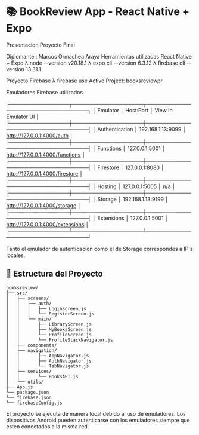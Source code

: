 
# 📚 BookReview App - React Native + Expo

Presentacion Proyecto Final

Diplomante : Marcos Ormachea Araya
Herramientas utilizadas
React Native + Expo
λ node --version
v20.18.1
λ expo cli --version
6.3.12
λ firebase cli --version
13.31.1

Proyecto Firebase
λ firebase use
Active Project: booksreviewpr

Emuladores Firebase utilizados

┌────────────────┬───────────────────┬──────────────────────────────────┐
│ Emulator       │ Host:Port         │ View in Emulator UI              │
├────────────────┼───────────────────┼──────────────────────────────────┤
│ Authentication │ 192.168.1.13:9099 │ http://127.0.0.1:4000/auth       │
├────────────────┼───────────────────┼──────────────────────────────────┤
│ Functions      │ 127.0.0.1:5001    │ http://127.0.0.1:4000/functions  │
├────────────────┼───────────────────┼──────────────────────────────────┤
│ Firestore      │ 127.0.0.1:8080    │ http://127.0.0.1:4000/firestore  │
├────────────────┼───────────────────┼──────────────────────────────────┤
│ Hosting        │ 127.0.0.1:5005    │ n/a                              │
├────────────────┼───────────────────┼──────────────────────────────────┤
│ Storage        │ 192.168.1.13:9199 │ http://127.0.0.1:4000/storage    │
├────────────────┼───────────────────┼──────────────────────────────────┤
│ Extensions     │ 127.0.0.1:5001    │ http://127.0.0.1:4000/extensions │
└────────────────┴───────────────────┴──────────────────────────────────┘

Tanto el emulador de autenticacion como el de Storage correspondes a IP's locales.

## 📁 Estructura del Proyecto

```
booksreview/
├── src/
│   ├── screens/
│   │   ├── auth/
│   │   │   ├── LoginScreen.js
│   │   │   └── RegisterScreen.js
│   │   └── main/
│   │       ├── LibraryScreen.js
│   │       ├── MyBooksScreen.js
│   │       └── ProfileScreen.js
│   │       └── ProfileStackNavigator.js
│   ├── components/
│   ├── navigation/
│   │       ├── AppNavigator.js
│   │       ├── AuthNavigator.js
│   │       └── TabNavigator.js
│   ├── services/
│   │       └── BooksAPI.js
│   └── utils/
├── App.js
└── package.json
└── firebase.json
└── firebaseConfig.js
```

El proyecto se ejecuta de manera local debido al uso de emuladores. 
Los dispositivos Android pueden autenticarse con los emuladores siempre que esten conectados a la misma red.
```

